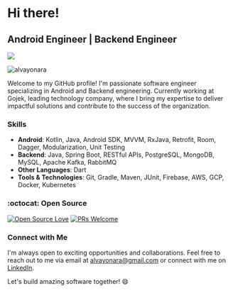 # Hi there!

## Android Engineer | Backend Engineer

![](https://komarev.com/ghpvc/?username=alvayonara)

<img src="https://github-readme-stats.vercel.app/api?username=alvayonara&show_icons=true&count_private=true&theme=vue&show_icons=true" alt="alvayonara" />

Welcome to my GitHub profile! I'm passionate software engineer specializing in Android and Backend engineering. Currently working at Gojek, leading technology company, where I bring my expertise to deliver impactful solutions and contribute to the success of the organization.

### Skills

- **Android**: Kotlin, Java, Android SDK, MVVM, RxJava, Retrofit, Room, Dagger, Modularization, Unit Testing
- **Backend**: Java, Spring Boot, RESTful APIs, PostgreSQL, MongoDB, MySQL, Apache Kafka, RabbitMQ
- **Other Languages**: Dart
- **Tools & Technologies**: Git, Gradle, Maven, JUnit, Firebase, AWS, GCP, Docker, Kubernetes

### :octocat: Open Source

[![Open Source Love](https://badges.frapsoft.com/os/v2/open-source.svg?v=103)](https://github.com/alvayonara) [![PRs Welcome](https://img.shields.io/badge/PRs-welcome-brightgreen.svg?style=flat&logo=github)](https://github.com/alvayonara/MealsFood)

### Connect with Me

I'm always open to exciting opportunities and collaborations. Feel free to reach out to me via email at alvayonara@gmail.com or connect with me on [LinkedIn](https://www.linkedin.com/in/alva-yonara-puramandya/).

Let's build amazing software together! 😄
